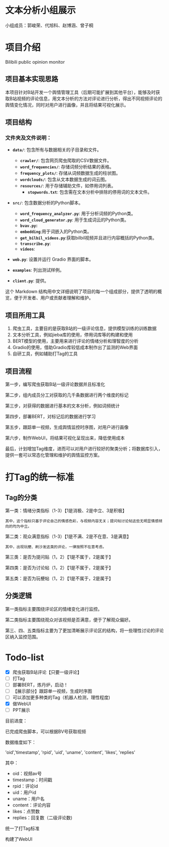 # 文本分析小组展示

小组成员：郭峻荣、代旭科、赵博涵、曾子桐

# 项目介绍

Bilibili public opinion monitor

## 项目基本实现思路

本项目针对B站开发一个舆情管理工具（后期可能扩展到其他平台），能够及时获取B站视频的评论信息，用文本分析的方法对评论进行分析，得出不同视频评论的舆情变化情况，同时对用户进行画像，并且将结果可视化展示。

## 项目结构

### 文件夹及文件说明：

- **`data/`**: 包含所有与数据相关的子目录和文件。

  - **`crawler/`**: 包含网页爬虫爬取的CSV数据文件。
  - **`word_frequencies/`**: 存储词频分析结果的表格。
  - **`frequency_plots/`**: 存储从词频数据生成的柱状图。
  - **`wordclouds/`**: 包含从文本数据生成的词云图。
  - **`resources/`**: 用于存储辅助文件，如停用词列表。
    - **`stopwords.txt`**: 包含需在文本分析中排除的停用词的文本文件。
- **`src/`**: 包含数据分析的Python脚本。

  - **`word_frequency_analyzer.py`**: 用于分析词频的Python类。
  - **`word_cloud_generator.py`**: 用于生成词云的Python类。
  - **`bvav.py`:**
  - **`embedding`**:用于词嵌入的Python类。
  - **`get_bilbil_videos.py`**:获取bilbil视频并且进行内容概括的Python类。
  - **`transcribe.py`**:
  - **`videos`**:
- **`web.py`**: 设置并运行 Gradio 界面的脚本。
- **`examples`**: 列出测试样例。
- **`client.py`**: 提供。

这个 Markdown 结构用中文详细说明了项目的每一个组成部分，提供了透明的概览，便于开发者、用户或贡献者理解和维护。

## 项目所用工具

1. 爬虫工具，主要目的是获取B站的一级评论信息，提供模型训练的训练数据
2. 文本分析工具，例如jieba库的使用，停用词库等的构建和使用
3. BERT模型的使用，主要用来进行评论的情绪分析和理智度的分析
4. Gradio的使用，借助Gradio库较低成本制作出了监测的Web界面
5. 自研工具，例如辅助打Tag的工具

## 项目流程

第一步，编写爬虫获取B站一级评论数据并且标准化

第二步，组内成员分工对获取的几千条数据进行两个维度的标记

第三步，对获得的数据进行基本的文本分析，例如词频统计

第四步，部署BERT，对标记后的数据进行学习

第五步，跟踪单一视频，生成舆情监控时序图，对用户进行画像

第六步，制作WebUI，将结果可视化呈现出来，降低使用成本

最后，计划增加Tag维度，进而可以对用户进行较好的聚类分析；将数据库引入，提供一套可以常态化管理和维护的舆情监控方案。

# 打Tag的统一标准

## Tag的分类

第一类：情绪分类指标（1-3）【1是消极、2是中立、3是积极】

    其中，这个指标只基于评论自己的情感色彩，与视频内容无关；提问帖讨论帖这些无明显情感倾向的均为中立。

第二类：观众满意指标（1-3）【1是不满、2是不在意、3是满意】

    其中，出现玩梗、刷沙发这类的评论，一律按照不在意考虑。

第三类：是否为提问贴（1，2）【1是不属于，2是属于】

第四类：是否为讨论帖（1，2）【1是不属于，2是属于】

第五类：是否为玩梗帖（1，2）【1是不属于，2是属于】

## 分类逻辑

第一类指标主要围绕评论区的情绪变化进行监控。

第二类指标主要围绕观众对该视频是否满意，便于了解观众偏好。

第三、四、五类指标主要为了更加清晰展示评论区的结构，将一些理性讨论的评论区纳入监控范围。

# Todo-list

- [X] 爬虫获取B站评论【只要一级评论】
- [ ] 打Tag
- [ ] 部署BERT，炼丹炉，启动！
- [ ] 【展示部分】跟踪单一视频，生成时序图
- [ ] 可以添加更多种类的Tag（机器人检测，理性程度)
- [X] 做WebUI
- [ ] PPT展示

目前进度：

已完成爬虫脚本，可以根据BV号获取视频

数据维度如下：

'oid','timestamp', 'rpid', 'uid', 'uname', 'content', 'likes', 'replies'

其中：

- oid：视频av号
- timestamp：时间戳
- rpid：评论id
- uid：用户id
- uname：用户名
- content：评论内容
- likes：点赞数
- replies：回复数（二级评论数)

统一了打Tag标准

构建了WebUI
